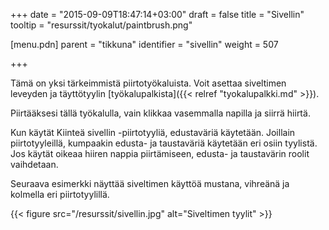 +++
date = "2015-09-09T18:47:14+03:00"
draft = false
title = "Sivellin"
tooltip = "resurssit/tyokalut/paintbrush.png"

[menu.pdn]
    parent = "tikkuna"
    identifier = "sivellin"
    weight = 507

+++

Tämä on yksi tärkeimmistä piirtotyökaluista. Voit asettaa siveltimen leveyden ja täyttötyylin [työkalupalkista]({{< relref "tyokalupalkki.md" >}}).

Piirtääksesi tällä työkalulla, vain klikkaa vasemmalla napilla ja siirrä hiirtä.

Kun käytät Kiinteä sivellin -piirtotyyliä, edustaväriä käytetään. Joillain piirtotyyleillä, kumpaakin edusta- ja taustaväriä käytetään
eri osiin tyylistä. Jos käytät oikeaa hiiren nappia piirtämiseen, edusta- ja taustavärin roolit vaihdetaan.

Seuraava esimerkki näyttää siveltimen käyttöä mustana, vihreänä ja kolmella eri piirtotyylillä.

{{< figure src="/resurssit/sivellin.jpg" alt="Siveltimen tyylit" >}}
